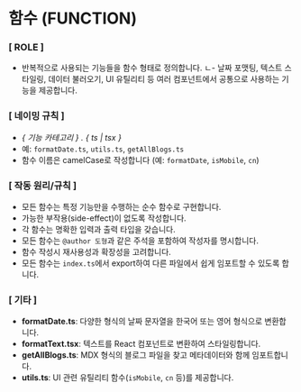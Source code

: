 # 함수 (FUNCTION)

### **[ ROLE ]**

- 반복적으로 사용되는 기능들을 함수 형태로 정의합니다.
  ㄴ- 날짜 포맷팅, 텍스트 스타일링, 데이터 불러오기, UI 유틸리티 등 여러 컴포넌트에서 공통으로 사용하는 기능을 제공합니다.

### **[ 네이밍 규칙 ]**

- _{ 기능 카테고리 } . { ts | tsx }_
- 예: `formatDate.ts`, `utils.ts`, `getAllBlogs.ts`
- 함수 이름은 camelCase로 작성합니다 (예: `formatDate`, `isMobile`, `cn`)

### **[ 작동 원리/규칙 ]**

- 모든 함수는 특정 기능만을 수행하는 순수 함수로 구현합니다.
- 가능한 부작용(side-effect)이 없도록 작성합니다.
- 각 함수는 명확한 입력과 출력 타입을 갖습니다.
- 모든 함수는 `@author 도형`과 같은 주석을 포함하여 작성자를 명시합니다.
- 함수 작성시 재사용성과 확장성을 고려합니다.
- 모든 함수는 `index.ts`에서 export하여 다른 파일에서 쉽게 임포트할 수 있도록 합니다.

### **[ 기타 ]**

- **formatDate.ts**: 다양한 형식의 날짜 문자열을 한국어 또는 영어 형식으로 변환합니다.
- **formatText.tsx**: 텍스트를 React 컴포넌트로 변환하여 스타일링합니다.
- **getAllBlogs.ts**: MDX 형식의 블로그 파일을 찾고 메타데이터와 함께 임포트합니다.
- **utils.ts**: UI 관련 유틸리티 함수(`isMobile`, `cn` 등)를 제공합니다.
